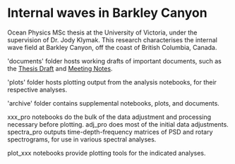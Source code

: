 # Internal waves in Barkley Canyon

Ocean Physics MSc thesis at the University of Victoria, under the supervision of Dr. Jody Klymak. This research characterises the internal wave field at Barkley Canyon, off the coast of British Columbia, Canada. 

'documents' folder hosts working drafts of important documents, such as the [Thesis Draft](https://github.com/kurtisanstey/project/blob/master/documents/Anstey_Thesis_Rough.pdf) and [Meeting Notes](https://github.com/kurtisanstey/project/blob/master/documents/Anstey_Thesis_Schedule.pdf).

'plots' folder hosts plotting output from the analysis notebooks, for their respective analyses.

'archive' folder contains supplemental notebooks, plots, and documents.

xxx_pro notebooks do the bulk of the data adjustment and processing necessary before plotting. adj_pro does most of the initial data adjustments. spectra_pro outputs time-depth-frequency matrices of PSD and rotary spectrograms, for use in various spectral analyses.

plot_xxx notebooks provide plotting tools for the indicated analyses.
